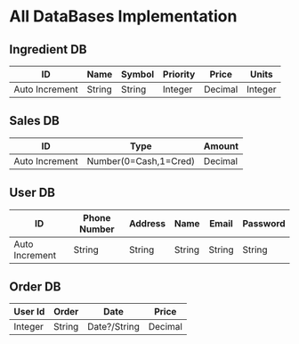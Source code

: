 # All DataBases Implementation

## Ingredient DB

ID | Name | Symbol | Priority | Price | Units
---| --------|-------------|--------|---------|--------
Auto Increment | String | String | Integer | Decimal | Integer

## Sales DB

 ID | Type | Amount
 ---- | ----- | ------
 Auto Increment | Number(0=Cash,1=Cred) | Decimal

## User DB
ID | Phone Number | Address | Name | Email | Password
-----| ----------| --------|-------|-------|---------
Auto Increment | String | String | String | String | String

## Order DB
User Id | Order | Date | Price
--------| -------| -----|-----
Integer | String | Date?/String | Decimal
